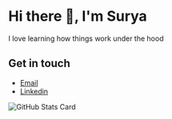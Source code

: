 # Hi there 👋, I'm Surya
I love learning how things work under the hood


## Get in touch
- <a href="mailto:kadeksuryam@gmail.com">Email</a>
- <a href="https://linkedin.com/in/kadeksuryam/">Linkedin</a>

![GitHub Stats Card](https://github-readme-stats.vercel.app/api?username=kadeksuryam&show_icons=true)

</details>

